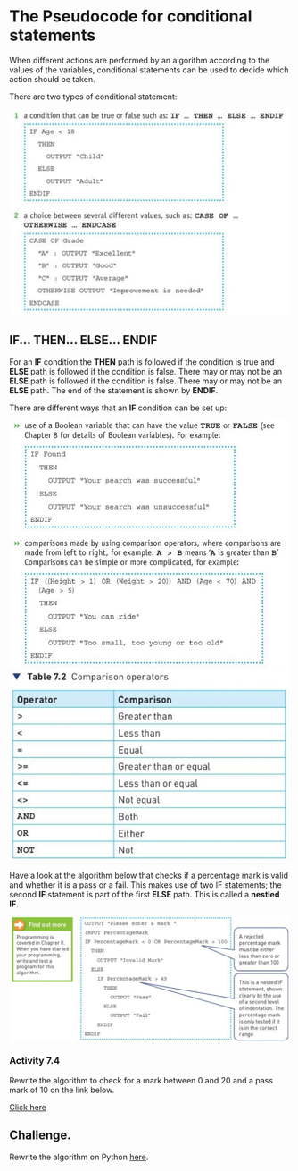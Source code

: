 # The Pseudocode for conditional statements
When different actions are performed by an algorithm according to the values of the variables, conditional statements can be used to decide which action should be taken.

There are two types of conditional statement:

<div align="center">
  <img src="https://github.com/DeniCastro/CompSciAEA/blob/ProgramDevelopmentCycle/Conditional%20Statements.jpg?raw=true" alt="Conditional Statements" width="500"> 
</div> 

## IF... THEN... ELSE... ENDIF  

For an **IF** condition the **THEN** path is followed if the condition is true and **ELSE** path is followed if the condition is false. There may or may not be an **ELSE** path is followed if the condition is false. There may or may not be an **ELSE** path. The end of the statement is shown by **ENDIF**.  

There are different ways that an **IF** condition can be set up:  


<div align="center">
  <img src="https://github.com/DeniCastro/CompSciAEA/blob/ProgramDevelopmentCycle/IF%20condition%20Set%20Up.jpg" alt="Conditional Statements" width="500"> 
</div>


  
<div align="center">
  <img src="https://github.com/DeniCastro/CompSciAEA/blob/ProgramDevelopmentCycle/Table%207.2%20Comparison%20operators.jpg" alt="Table 7.2 Comparison Operators" width="500"> 
</div>  

Have a look at the algorithm below that checks if a percentage mark is valid and whether it is a pass or a fail. This makes use of two IF statements; the second **IF** statement is part of the first **ELSE** path. This is called a **nestled IF**.

  
<div align="center">
  <img src="https://github.com/DeniCastro/CompSciAEA/blob/ProgramDevelopmentCycle/Pass%20or%20Fail%20algorithm.jpg" alt="Pass or Fail algorithm" width="500"> 
</div>  
  
### Activity 7.4
Rewrite the algorithm to check for a mark between 0 and 20 and a pass mark of 10 on the link below.


[Click here](https://pseudoeditor.com/app/)

## Challenge.
Rewrite the algorithm on Python [here](https://www.programiz.com/python-programming/online-compiler/).
